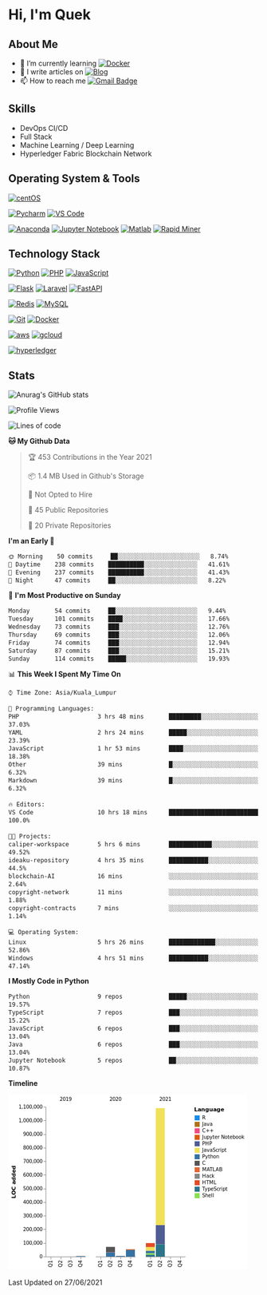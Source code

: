 # Hi, I'm Quek

## About Me

- 🌱 I’m currently learning [![Docker](https://img.shields.io/badge/-docker-005571?style=for-the-badge&logo=docker&logoColor=ffffff)](https://www.docker.com/)
- 📝 I write articles on [![Blog](https://img.shields.io/badge/-medium-ffffff?style=for-the-badge&logo=medium&logoColor=000000)](https://medium.com/)
- 📫 How to reach me [![Gmail Badge](https://img.shields.io/badge/-gmail-c14438?style=for-the-badge&logo=Gmail&logoColor=ffffff)](mailto:qyaojing@gmail.com) 

## Skills
- DevOps CI/CD
- Full Stack
- Machine Learning / Deep Learning
- Hyperledger Fabric Blockchain Network

## Operating System & Tools

[![centOS](https://img.shields.io/badge/CentOS-7.0-blue?style=flat-square&logo=CentOS&logoColor=262577)](https://www.centos.org/)

[![Pycharm](https://img.shields.io/badge/IDE-PyCharm-yellow?style=flat-square&logo=JetBrains)](https://www.jetbrains.com/pycharm/)
[![VS Code](https://img.shields.io/badge/IDE-VSCode-%23007ACC?style=flat-square&logo=Visual-studio-code)](https://code.visualstudio.com/)

[![Anaconda](https://img.shields.io/badge/DS_IDE-anaconda-%23007ACC?style=flat-square&logo=anaconda)](https://www.anaconda.com/)
[![Jupyter Notebook](https://img.shields.io/badge/DS_IDE-JupyterNotebook-%23007ACC?style=flat-square&logo=jupyter)](https://jupyter.org/)
[![Matlab](https://img.shields.io/badge/DS_IDE-Matlab-%23007ACC?style=flat-square&logo=matlab)](https://www.mathworks.com/products/matlab.html)
[![Rapid Miner](https://img.shields.io/badge/DS_IDE-RapidMiner-%23007ACC?style=flat-square&logo=rapidminer)](https://rapidminer.com/)

## Technology Stack

[![Python](https://img.shields.io/badge/-Python-3776AB?style=flat-square&logo=python&logoColor=ffffff)](https://www.python.org/)
[![PHP](https://img.shields.io/badge/-php-00ADD8?style=flat-square&logo=go&logoColor=ffffff)](https://www.php.net/)
[![JavaScript](https://img.shields.io/badge/-JavaScript-%23F7DF1C?style=flat-square&logo=javascript&logoColor=000000&labelColor=%23F7DF1C&color=%23FFCE5A)](https://www.javascript.com/)

[![Flask](https://img.shields.io/badge/-Flask-000000?style=flat-square&logo=Flask&logoColor=ffffff)](https://flask.palletsprojects.com/)
[![Laravel](https://img.shields.io/badge/-Laravel-000000?style=flat-square&logo=Laravel&logoColor=ff2d20)](https://laravel.com/)
[![FastAPI](https://img.shields.io/badge/-FastAPI-ffffff?style=flat-square&logo=FastAPI&logoColor=009688)](https://fastapi.tiangolo.com/)

[![Redis](https://img.shields.io/badge/-Redis-DC382D?style=flat-square&logo=Redis&logoColor=ffffff)](https://redis.io/)
[![MySQL](https://img.shields.io/badge/-MySQL-4479A1?style=flat-square&logo=MySQL&logoColor=ffffff)](https://www.mysql.com/)


[![Git](https://img.shields.io/badge/-Git-%23F05032?style=flat-square&logo=git&logoColor=%23ffffff)](https://git-scm.com/)
[![Docker](https://img.shields.io/badge/-Docker-2496ED?style=flat-square&logo=docker&logoColor=ffffff)](https://www.docker.com/)


[![aws](https://img.shields.io/badge/-amazonaws-%23F05032?style=flat-square&logo=amazon-aws&logoColor=%23ffffff)](https://git-scm.com/)
[![gcloud](https://img.shields.io/badge/-googlecloud-4285f4?style=flat-square&logo=google-cloud&logoColor=ffffff)](https://www.docker.com/)

[![hyperledger](https://img.shields.io/badge/-hyperledger-f9f8f8?style=flat-square&logo=hyperledger&logoColor=373737)](https://www.hyperledger.org/use/fabric/)

## Stats

![Anurag's GitHub stats](https://github-readme-stats.vercel.app/api?username=Skyquek&count_private=true&show_icons=true&theme=tokyonight)

<!--START_SECTION:waka-->
![Profile Views](http://img.shields.io/badge/Profile%20Views-184-blue)

![Lines of code](https://img.shields.io/badge/From%20Hello%20World%20I%27ve%20Written-1.3%20million%20lines%20of%20code-blue)

**🐱 My Github Data** 

> 🏆 453 Contributions in the Year 2021
 > 
> 📦 1.4 MB Used in Github's Storage 
 > 
> 🚫 Not Opted to Hire
 > 
> 📜 45 Public Repositories 
 > 
> 🔑 20 Private Repositories  
 > 
**I'm an Early 🐤** 

```text
🌞 Morning    50 commits     ██░░░░░░░░░░░░░░░░░░░░░░░   8.74% 
🌆 Daytime    238 commits    ██████████░░░░░░░░░░░░░░░   41.61% 
🌃 Evening    237 commits    ██████████░░░░░░░░░░░░░░░   41.43% 
🌙 Night      47 commits     ██░░░░░░░░░░░░░░░░░░░░░░░   8.22%

```
📅 **I'm Most Productive on Sunday** 

```text
Monday       54 commits     ██░░░░░░░░░░░░░░░░░░░░░░░   9.44% 
Tuesday      101 commits    ████░░░░░░░░░░░░░░░░░░░░░   17.66% 
Wednesday    73 commits     ███░░░░░░░░░░░░░░░░░░░░░░   12.76% 
Thursday     69 commits     ███░░░░░░░░░░░░░░░░░░░░░░   12.06% 
Friday       74 commits     ███░░░░░░░░░░░░░░░░░░░░░░   12.94% 
Saturday     87 commits     ███░░░░░░░░░░░░░░░░░░░░░░   15.21% 
Sunday       114 commits    █████░░░░░░░░░░░░░░░░░░░░   19.93%

```


📊 **This Week I Spent My Time On** 

```text
⌚︎ Time Zone: Asia/Kuala_Lumpur

💬 Programming Languages: 
PHP                      3 hrs 48 mins       █████████░░░░░░░░░░░░░░░░   37.03% 
YAML                     2 hrs 24 mins       █████░░░░░░░░░░░░░░░░░░░░   23.39% 
JavaScript               1 hr 53 mins        ████░░░░░░░░░░░░░░░░░░░░░   18.38% 
Other                    39 mins             █░░░░░░░░░░░░░░░░░░░░░░░░   6.32% 
Markdown                 39 mins             █░░░░░░░░░░░░░░░░░░░░░░░░   6.32%

🔥 Editors: 
VS Code                  10 hrs 18 mins      █████████████████████████   100.0%

🐱‍💻 Projects: 
caliper-workspace        5 hrs 6 mins        ████████████░░░░░░░░░░░░░   49.52% 
ideaku-repository        4 hrs 35 mins       ███████████░░░░░░░░░░░░░░   44.5% 
blockchain-AI            16 mins             ░░░░░░░░░░░░░░░░░░░░░░░░░   2.64% 
copyright-network        11 mins             ░░░░░░░░░░░░░░░░░░░░░░░░░   1.88% 
copyright-contracts      7 mins              ░░░░░░░░░░░░░░░░░░░░░░░░░   1.14%

💻 Operating System: 
Linux                    5 hrs 26 mins       █████████████░░░░░░░░░░░░   52.86% 
Windows                  4 hrs 51 mins       ███████████░░░░░░░░░░░░░░   47.14%

```

**I Mostly Code in Python** 

```text
Python                   9 repos             █████░░░░░░░░░░░░░░░░░░░░   19.57% 
TypeScript               7 repos             ███░░░░░░░░░░░░░░░░░░░░░░   15.22% 
JavaScript               6 repos             ███░░░░░░░░░░░░░░░░░░░░░░   13.04% 
Java                     6 repos             ███░░░░░░░░░░░░░░░░░░░░░░   13.04% 
Jupyter Notebook         5 repos             ██░░░░░░░░░░░░░░░░░░░░░░░   10.87%

```


**Timeline**

![Chart not found](https://raw.githubusercontent.com/Skyquek/Skyquek/main/charts/bar_graph.png) 


 Last Updated on 27/06/2021
<!--END_SECTION:waka-->

<!--
**cxyfreedom/cxyfreedom** is a ✨ _special_ ✨ repository because its `README.md` (this file) appears on your GitHub profile.

Here are some ideas to get you started:

- 🔭 I’m currently working on ...
- 🌱 I’m currently learning ...
- 👯 I’m looking to collaborate on ...
- 🤔 I’m looking for help with ...
- 💬 Ask me about ...
- 📫 How to reach me: ...
- 😄 Pronouns: ...
- ⚡ Fun fact: ...
-->
